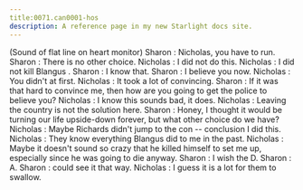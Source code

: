 ```yaml
---
title:0071.can0001-hos
description: A reference page in my new Starlight docs site.
---
```

(Sound of flat line on heart monitor)
Sharon : Nicholas, you have to run.
Sharon : There is no other choice.
Nicholas : I did not do this.
Nicholas : I did not kill Blangus .
Sharon : I know that.
Sharon : I believe you now.
Nicholas : You didn't at first.
Nicholas : It took a lot of convincing.
Sharon : If it was that hard to convince me, then how are you going to get the police to believe you?
Nicholas : I know this sounds bad, it does.
Nicholas : Leaving the country is not the solution here.
Sharon : Honey, I thought it would be turning our life upside-down forever, but what other choice do we have?
Nicholas : Maybe Richards didn't jump to the con -- conclusion I did this.
Nicholas : They know everything Blangus did to me in the past.
Nicholas : Maybe it doesn't sound so crazy that he killed himself to set me up, especially since he was going to die anyway.
Sharon : I wish the D.
Sharon : A.
Sharon : could see it that way.
Nicholas : I guess it is a lot for them to swallow.